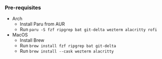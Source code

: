 ### Pre-requisites
- Arch
    - Install Paru from AUR
    - Run `paru -S fzf ripgrep bat git-delta wezterm alacritty rofi`
- MacOS
    - Install Brew
    - Run `brew install fzf ripgrep bat git-delta`
    - Run `brew install --cask wezterm alacritty`
